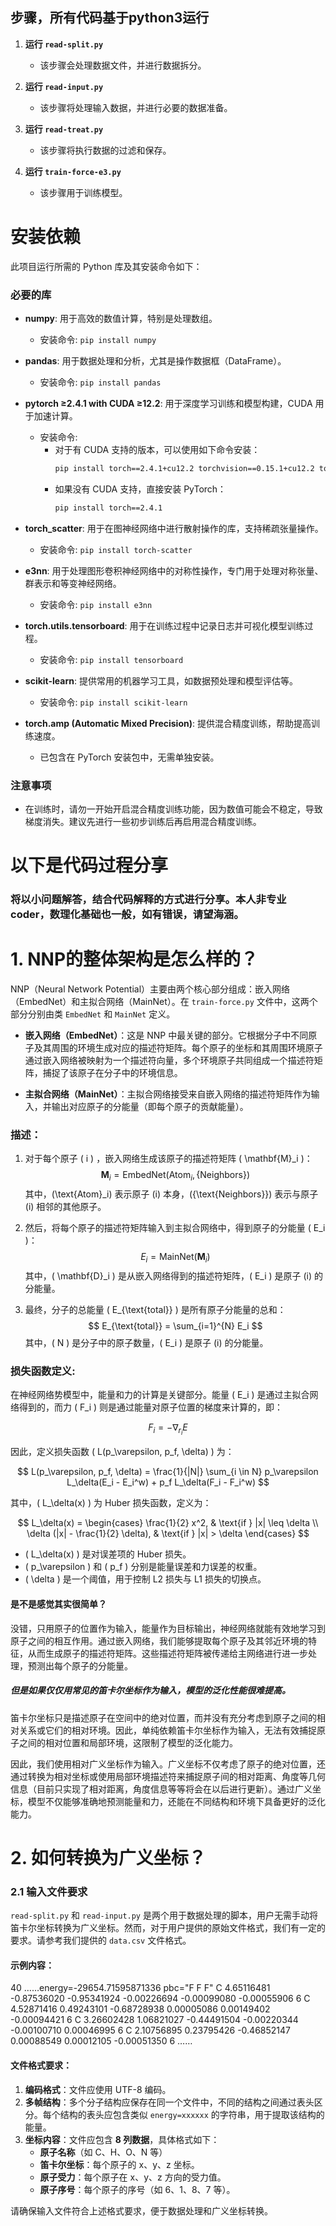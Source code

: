 ## 步骤，所有代码基于python3运行

1. **运行 `read-split.py`**
   - 该步骤会处理数据文件，并进行数据拆分。

2. **运行 `read-input.py`**
   - 该步骤将处理输入数据，并进行必要的数据准备。

3. **运行 `read-treat.py`**
   - 该步骤将执行数据的过滤和保存。

4. **运行 `train-force-e3.py`**
   - 该步骤用于训练模型。

# 安装依赖

此项目运行所需的 Python 库及其安装命令如下：

### 必要的库

- **numpy**: 用于高效的数值计算，特别是处理数组。
  - 安装命令: `pip install numpy`

- **pandas**: 用于数据处理和分析，尤其是操作数据框（DataFrame）。
  - 安装命令: `pip install pandas`

- **pytorch ≥2.4.1 with CUDA ≥12.2**: 用于深度学习训练和模型构建，CUDA 用于加速计算。
  - 安装命令:
    - 对于有 CUDA 支持的版本，可以使用如下命令安装：
      ```bash
      pip install torch==2.4.1+cu12.2 torchvision==0.15.1+cu12.2 torchaudio==2.4.1+cu12.2
      ```
    - 如果没有 CUDA 支持，直接安装 PyTorch：
      ```bash
      pip install torch==2.4.1
      ```

- **torch_scatter**: 用于在图神经网络中进行散射操作的库，支持稀疏张量操作。
  - 安装命令: `pip install torch-scatter`

- **e3nn**: 用于处理图形卷积神经网络中的对称性操作，专门用于处理对称张量、群表示和等变神经网络。
  - 安装命令: `pip install e3nn`

- **torch.utils.tensorboard**: 用于在训练过程中记录日志并可视化模型训练过程。
  - 安装命令: `pip install tensorboard`

- **scikit-learn**: 提供常用的机器学习工具，如数据预处理和模型评估等。
  - 安装命令: `pip install scikit-learn`

- **torch.amp (Automatic Mixed Precision)**: 提供混合精度训练，帮助提高训练速度。
  - 已包含在 PyTorch 安装包中，无需单独安装。

### 注意事项

- 在训练时，请勿一开始开启混合精度训练功能，因为数值可能会不稳定，导致梯度消失。建议先进行一些初步训练后再启用混合精度训练。



# 以下是代码过程分享
### 将以小问题解答，结合代码解释的方式进行分享。本人非专业coder，数理化基础也一般，如有错误，请望海涵。
# 1. NNP的整体架构是怎么样的？

NNP（Neural Network Potential）主要由两个核心部分组成：嵌入网络（EmbedNet）和主拟合网络（MainNet）。在 `train-force.py` 文件中，这两个部分分别由类 `EmbedNet` 和 `MainNet` 定义。

- **嵌入网络（EmbedNet）**：这是 NNP 中最关键的部分。它根据分子中不同原子及其周围的环境生成对应的描述符矩阵。每个原子的坐标和其周围环境原子通过嵌入网络被映射为一个描述符向量，多个环境原子共同组成一个描述符矩阵，捕捉了该原子在分子中的环境信息。

- **主拟合网络（MainNet）**：主拟合网络接受来自嵌入网络的描述符矩阵作为输入，并输出对应原子的分能量（即每个原子的贡献能量）。

### 描述：

1. 对于每个原子 \( i \) ，嵌入网络生成该原子的描述符矩阵 \( \mathbf{M}_i \)：
   $$
   \mathbf{M}_i = \text{EmbedNet}(\text{Atom}_i, \{\text{Neighbors}\})
   $$
   其中，\(\text{Atom}_i\) 表示原子 \(i\) 本身，\(\{\text{Neighbors}\}\) 表示与原子 \(i\) 相邻的其他原子。

2. 然后，将每个原子的描述符矩阵输入到主拟合网络中，得到原子的分能量 \( E_i \)：
   $$
   E_i = \text{MainNet}(\mathbf{M}_i)
   $$
   其中，\( \mathbf{D}_i \) 是从嵌入网络得到的描述符矩阵，\( E_i \) 是原子 \(i\) 的分能量。

3. 最终，分子的总能量 \( E_{\text{total}} \) 是所有原子分能量的总和：
   $$
   E_{\text{total}} = \sum_{i=1}^{N} E_i
   $$
   其中，\( N \) 是分子中的原子数量，\( E_i \) 是原子 \(i\) 的分能量。

### 损失函数定义:

在神经网络势模型中，能量和力的计算是关键部分。能量 \( E_i \) 是通过主拟合网络得到的，而力 \( F_i \) 则是通过能量对原子位置的梯度来计算的，即：

$$
F_i = -\nabla_{r_i} E
$$

因此，定义损失函数 \( L(p_\varepsilon, p_f, \delta) \) 为：

$$
L(p_\varepsilon, p_f, \delta) = \frac{1}{|N|} \sum_{i \in N} p_\varepsilon L_\delta(E_i - E_i^w) + p_f L_\delta(F_i - F_i^w)
$$

其中，\( L_\delta(x) \) 为 Huber 损失函数，定义为：

$$
L_\delta(x) =
\begin{cases}
\frac{1}{2} x^2, & \text{if } |x| \leq \delta \\
\delta (|x| - \frac{1}{2} \delta), & \text{if } |x| > \delta
\end{cases}
$$

- \( L_\delta(x) \) 是对误差项的 Huber 损失。
- \( p_\varepsilon \) 和 \( p_f \) 分别是能量误差和力误差的权重。
- \( \delta \) 是一个阈值，用于控制 L2 损失与 L1 损失的切换点。
#### 是不是感觉其实很简单？
没错，只用原子的位置作为输入，能量作为目标输出，神经网络就能有效地学习到原子之间的相互作用。通过嵌入网络，我们能够提取每个原子及其邻近环境的特征，从而生成原子的描述符矩阵。这些描述符矩阵被传递给主网络进行进一步处理，预测出每个原子的分能量。
##### 但是如果仅仅用常见的笛卡尔坐标作为输入，模型的泛化性能很难提高。
笛卡尔坐标只是描述原子在空间中的绝对位置，而并没有充分考虑到原子之间的相对关系或它们的相对环境。因此，单纯依赖笛卡尔坐标作为输入，无法有效捕捉原子之间的相对位置和局部环境，这限制了模型的泛化能力。

因此，我们使用相对广义坐标作为输入。广义坐标不仅考虑了原子的绝对位置，还通过转换为相对坐标或使用局部环境描述符来捕捉原子间的相对距离、角度等几何信息（目前只实现了相对距离，角度信息等等将会在以后进行更新）。通过广义坐标，模型不仅能够准确地预测能量和力，还能在不同结构和环境下具备更好的泛化能力。







# 2. 如何转换为广义坐标？

### 2.1 输入文件要求

`read-split.py` 和 `read-input.py` 是两个用于数据处理的脚本，用户无需手动将笛卡尔坐标转换为广义坐标。然而，对于用户提供的原始文件格式，我们有一定的要求。请参考我们提供的 `data.csv` 文件格式。

#### 示例内容：
40
……energy=-29654.71595871336 pbc="F F F"
C 4.65116481 -0.87536020 -0.95341924 -0.00226694 -0.00099080 -0.00055906 6
C 4.52871416 0.49243101 -0.68728938 0.00005086 0.00149402 -0.00094421 6
C 3.26602428 1.06821027 -0.44491504 -0.00220344 -0.00100710 0.00046995 6
C 2.10756895 0.23795426 -0.46852147 0.00088549 0.00012105 -0.00051350 6
……

#### 文件格式要求：

1. **编码格式**：文件应使用 UTF-8 编码。
2. **多帧结构**：多个分子结构应保存在同一个文件中，不同的结构之间通过表头区分。每个结构的表头应包含类似 `energy=xxxxxx` 的字符串，用于提取该结构的能量。
3. **坐标内容**：文件应包含 **8 列数据**，具体格式如下：
   - **原子名称**（如 C、H、O、N 等）
   - **笛卡尔坐标**：每个原子的 x、y、z 坐标。
   - **原子受力**：每个原子在 x、y、z 方向的受力值。
   - **原子序号**：每个原子的序号（如 6、1、8、7 等）。

请确保输入文件符合上述格式要求，便于数据处理和广义坐标转换。
